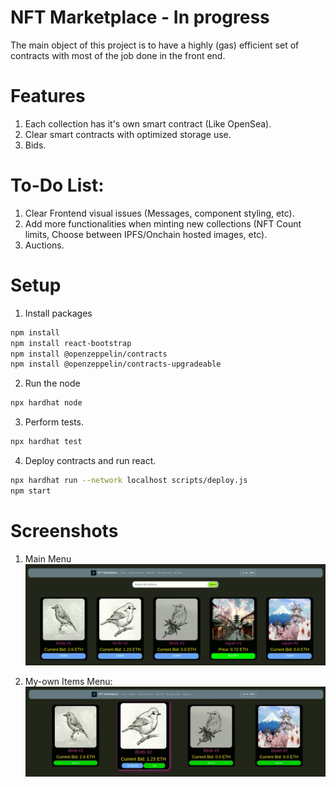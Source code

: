 # NFT Marketplace - In progress

The main object of this project is to have a highly (gas) efficient set of contracts with most of the job done in the front end.

# Features

1) Each collection has it's own smart contract (Like OpenSea).
2) Clear smart contracts with optimized storage use.
3) Bids.

# To-Do List:
1) Clear Frontend visual issues (Messages, component styling, etc).
2) Add more functionalities when minting new collections (NFT Count limits, Choose between IPFS/Onchain hosted images, etc).
3) Auctions.

# Setup
1. Install packages
```bash
npm install
npm install react-bootstrap
npm install @openzeppelin/contracts
npm install @openzeppelin/contracts-upgradeable
```
2. Run the node
```bash
npx hardhat node
```
3. Perform tests.
```bash
npx hardhat test
```
4. Deploy contracts and run react.
```bash
npx hardhat run --network localhost scripts/deploy.js
npm start
```

# Screenshots

1) Main Menu
![Screenshot](screenshots/screenshot001.png)

2) My-own Items Menu:
![Screenshot](screenshots/screenshot002.png)
